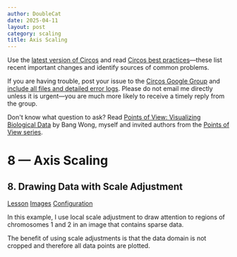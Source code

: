 ```yaml
---
author: DoubleCat
date: 2025-04-11
layout: post
category: scaling
title: Axis Scaling
---
```


Use the [latest version of Circos](/software/download/circos/) and read
[Circos best
practices](/documentation/tutorials/reference/best_practices/)—these list
recent important changes and identify sources of common problems.

If you are having trouble, post your issue to the [Circos Google
Group](https://groups.google.com/group/circos-data-visualization) and [include
all files and detailed error logs](/support/support/). Please do not email me
directly unless it is urgent—you are much more likely to receive a timely
reply from the group.

Don't know what question to ask? Read [Points of View: Visualizing Biological
Data](https://www.nature.com/nmeth/journal/v9/n12/full/nmeth.2258.html) by
Bang Wong, myself and invited authors from the [Points of View
series](https://mk.bcgsc.ca/pointsofview).

# 8 — Axis Scaling

## 8\. Drawing Data with Scale Adjustment

[Lesson](/documentation/tutorials/scaling/data_example/lesson)
[Images](/documentation/tutorials/scaling/data_example/images)
[Configuration](/documentation/tutorials/scaling/data_example/configuration)

In this example, I use local scale adjustment to draw attention to regions of
chromosomes 1 and 2 in an image that contains sparse data.

The benefit of using scale adjustments is that the data domain is not cropped
and therefore all data points are plotted.

